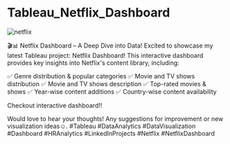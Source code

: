 # Tableau_Netflix_Dashboard

![netflix](https://github.com/user-attachments/assets/96680493-e680-4657-8f5a-73b212681437)

🎬📊 Netflix Dashboard – A Deep Dive into Data!
Excited to showcase my latest Tableau project: Netflix Dashboard! This interactive dashboard provides key insights into Netflix's content library, including:

✅ Genre distribution & popular categories
✅ Movie and TV shows distribution
✅ Movie and TV shows description
✅ Top-rated movies & shows
✅ Year-wise content additions
✅ Country-wise content availability

Checkout interactive dashboard!!

Would love to hear your thoughts! Any suggestions for improvement or new visualization ideas☺️.
#Tableau #DataAnalytics #DataVisualization #Dashboard #HRAnalytics #LinkedInProjects #Netflix #NetflixDashboard


